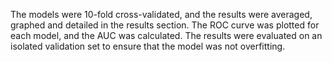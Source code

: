 The models were 10-fold cross-validated, and the results were averaged, graphed and detailed in the results section. The ROC curve was plotted for each model, and the AUC was calculated. The results were evaluated on an isolated validation set to ensure that the model was not overfitting.
